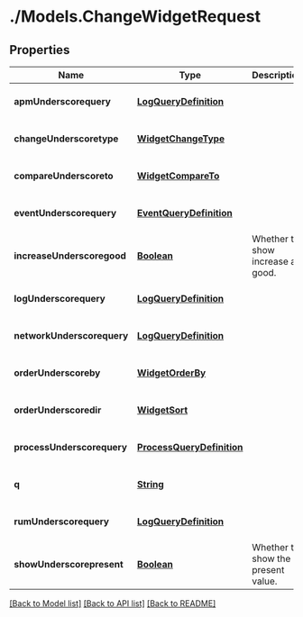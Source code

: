 # ./Models.ChangeWidgetRequest
## Properties

Name | Type | Description | Notes
------------ | ------------- | ------------- | -------------
**apmUnderscorequery** | [**LogQueryDefinition**][1] |  | [optional] [default to null]
**changeUnderscoretype** | [**WidgetChangeType**][2] |  | [optional] [default to null]
**compareUnderscoreto** | [**WidgetCompareTo**][3] |  | [optional] [default to null]
**eventUnderscorequery** | [**EventQueryDefinition**][4] |  | [optional] [default to null]
**increaseUnderscoregood** | [**Boolean**][5] | Whether to show increase as good. | [optional] [default to null]
**logUnderscorequery** | [**LogQueryDefinition**][1] |  | [optional] [default to null]
**networkUnderscorequery** | [**LogQueryDefinition**][1] |  | [optional] [default to null]
**orderUnderscoreby** | [**WidgetOrderBy**][6] |  | [optional] [default to null]
**orderUnderscoredir** | [**WidgetSort**][7] |  | [optional] [default to null]
**processUnderscorequery** | [**ProcessQueryDefinition**][8] |  | [optional] [default to null]
**q** | [**String**][9] |  | [optional] [default to null]
**rumUnderscorequery** | [**LogQueryDefinition**][1] |  | [optional] [default to null]
**showUnderscorepresent** | [**Boolean**][5] | Whether to show the present value. | [optional] [default to null]

[[Back to Model list]][10] [[Back to API list]][11] [[Back to README]][12]

[1]: LogQueryDefinition.md
[2]: WidgetChangeType.md
[3]: WidgetCompareTo.md
[4]: EventQueryDefinition.md
[5]: boolean.md
[6]: WidgetOrderBy.md
[7]: WidgetSort.md
[8]: ProcessQueryDefinition.md
[9]: string.md
[10]: ../README.md#documentation-for-models
[11]: ../README.md#documentation-for-api-endpoints
[12]: ../README.md

